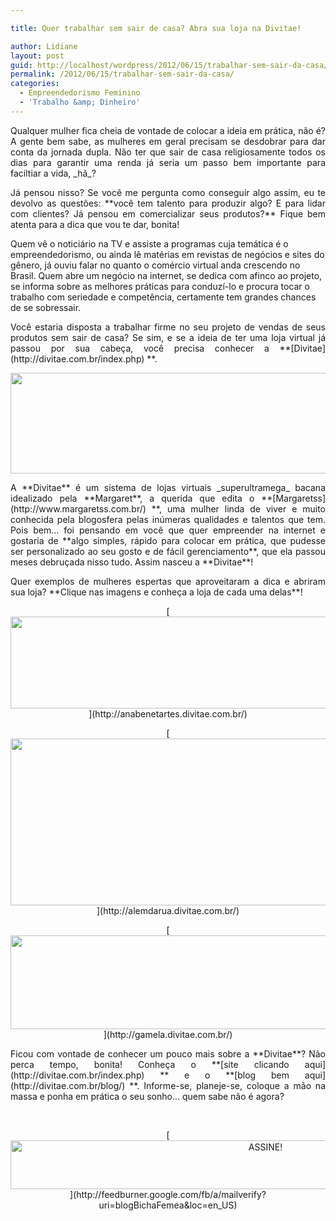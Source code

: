```yaml
---

title: Quer trabalhar sem sair de casa? Abra sua loja na Divitae!

author: Lidiane
layout: post
guid: http://localhost/wordpress/2012/06/15/trabalhar-sem-sair-da-casa/
permalink: /2012/06/15/trabalhar-sem-sair-da-casa/
categories:
  - Empreendedorismo Feminino
  - 'Trabalho &amp; Dinheiro'
---
```

<p style="text-align: justify;">
  Qualquer mulher fica cheia de vontade de colocar a ideia em prática, não é? A gente bem sabe, as mulheres em geral precisam se desdobrar para dar conta da jornada dupla. Não ter que sair de casa religiosamente todos os dias para garantir uma renda já seria um passo bem importante para faciltiar a vida, _hã_?
</p>

<p style="text-align: justify;" align="justify">
  Já pensou nisso? Se você me pergunta como conseguir algo assim, eu te devolvo as questões: **você tem talento para produzir algo? E para lidar com clientes? Já pensou em comercializar seus produtos?** Fique bem atenta para a dica que vou te dar, bonita!
</p>

Quem vê o noticiário na TV e assiste a programas cuja temática é o empreendedorismo, ou ainda lê matérias em revistas de negócios e sites do gênero, já ouviu falar no quanto o comércio virtual anda crescendo no Brasil. Quem abre um negócio na internet, se dedica com afinco ao projeto, se informa sobre as melhores práticas para conduzí-lo e procura tocar o trabalho com seriedade e competência, certamente tem grandes chances de se sobressair.

<p align="justify">
  Você estaria disposta a trabalhar firme no seu projeto de vendas de seus produtos sem sair de casa? Se sim, e se a ideia de ter uma loja virtual já passou por sua cabeça, você precisa conhecer a **[Divitae](http://divitae.com.br/index.php) **.
</p>

<p align="center">
  <a href="http://www.trololodemulher.com.br/2012/06/15/trabalhar-sem-sair-da-casa/divitae/" rel="attachment wp-att-8726"><img class="alignnone size-full wp-image-8726" title="Divitae" src="http://www.trololodemulher.com.br/blog/wp-content/uploads/2012/06/Divitae.png" alt="" width="536" height="161" /></a>
</p>

<p align="justify">
  A **Divitae** é um sistema de lojas virtuais _superultramega_ bacana idealizado pela **Margaret**, a querida que edita o **[Margaretss](http://www.margaretss.com.br/) **, uma mulher linda de viver e muito conhecida pela blogosfera pelas inúmeras qualidades e talentos que tem. Pois bem… foi pensando em você que quer empreender na internet e gostaria de **algo simples, rápido para colocar em prática, que pudesse ser personalizado ao seu gosto e de fácil gerenciamento**, que ela passou meses debruçada nisso tudo. Assim nasceu a **Divitae**!
</p>

<p style="text-align: justify;" align="center">
  Quer exemplos de mulheres espertas que aproveitaram a dica e abriram sua loja? **Clique nas imagens e conheça a loja de cada uma delas**!
</p>

<p align="center">
  [<img class="alignnone size-full wp-image-8725" title="Ana Benet Artes" src="http://www.trololodemulher.com.br/blog/wp-content/uploads/2012/06/Ana-Benet-Artes.png" alt="" width="600" height="147" />](http://anabenetartes.divitae.com.br/) 
</p>

<p align="center">
  [<img class="alignnone size-full wp-image-8724" title="Além da Rua Atelier" src="http://www.trololodemulher.com.br/blog/wp-content/uploads/2012/06/Além-da-Rua-Atelier.png" alt="" width="600" height="267" />](http://alemdarua.divitae.com.br/) 
</p>

<p align="center">
  [<img class="alignnone size-full wp-image-8730" title="Gamela Presentes" src="http://www.trololodemulher.com.br/blog/wp-content/uploads/2012/06/Gamela-Presentes.png" alt="" width="600" height="150" />](http://gamela.divitae.com.br/) 
</p>

<p align="justify">
  Ficou com vontade de conhecer um pouco mais sobre a **Divitae**? Não perca tempo, bonita! Conheça o **[site clicando aqui](http://divitae.com.br/index.php) ** e o **[blog bem aqui](http://divitae.com.br/blog/) **. Informe-se, planeje-se, coloque a mão na massa e ponha em prática o seu sonho… quem sabe não é agora?
</p>

&nbsp;

<p align="center">
  [<img class="alignnone size-full wp-image-10439" src="http://www.trololodemulher.com.br/blog/wp-content/uploads/2014/09/ASSINE.png" alt="ASSINE!" width="800" height="78" />](http://feedburner.google.com/fb/a/mailverify?uri=blogBichaFemea&loc=en_US) 
</p>